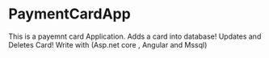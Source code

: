 # PaymentCardApp
This is a payemnt card Application. 
Adds a card into database!
Updates and Deletes Card!
Write with (Asp.net core , Angular and Mssql)
